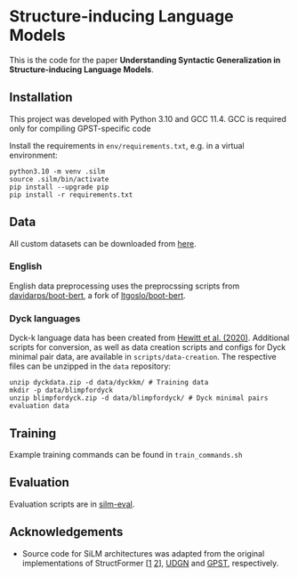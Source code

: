# Structure-inducing Language Models

This is the code for the paper **Understanding Syntactic Generalization in Structure-inducing Language Models**.

## Installation

This project was developed with Python 3.10 and GCC 11.4. GCC is required only for compiling GPST-specific code

Install the requirements in `env/requirements.txt`, e.g. in a virtual environment: 

```
python3.10 -m venv .silm
source .silm/bin/activate
pip install --upgrade pip
pip install -r requirements.txt
```

## Data

All custom datasets can be downloaded from [here](https://uni-duesseldorf.sciebo.de/s/HNLogZzFqeQpicf).

### English 

English data preprocessing uses the preprocssing scripts from [davidarps/boot-bert](https://github.com/davidarps/boot-bert), a fork of [ltgoslo/boot-bert](https://github.com/ltgoslo/boot-bert).

### Dyck languages

Dyck-k language data has been created from [Hewitt et al. (2020)](https://github.com/john-hewitt/dyckkm-learning/). 
Additional scripts for conversion, as well as data creation scripts and configs for Dyck minimal pair data, are available in `scripts/data-creation`.
The respective files can be unzipped in the `data` repository: 

```
unzip dyckdata.zip -d data/dyckkm/ # Training data
mkdir -p data/blimpfordyck
unzip blimpfordyck.zip -d data/blimpfordyck/ # Dyck minimal pairs evaluation data
```

## Training

Example training commands can be found in `train_commands.sh`

## Evaluation

Evaluation scripts are in [silm-eval](https://github.com/davidarps/silm-eval).

## Acknowledgements

- Source code for SiLM architectures was adapted from the original implementations of StructFormer [[1](https://github.com/google-research/google-research/tree/master/structformer) [2](https://github.com/OmarMomen14/Linguistic-Structure-Induction-from-Language-Models/tree/main)], [UDGN](https://github.com/yikangshen/UDGN/tree/main) and [GPST](https://github.com/ant-research/StructuredLM_RTDT), respectively.


